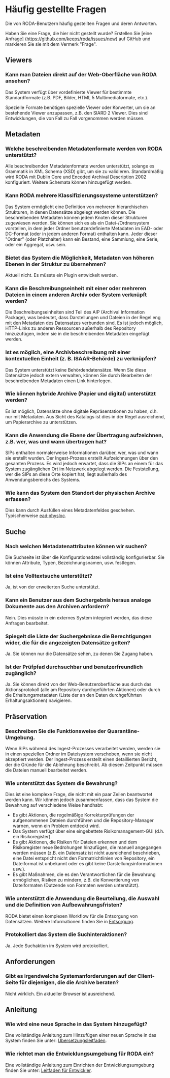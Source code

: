 # Häufig gestellte Fragen

Die von RODA-Benutzern häufig gestellten Fragen und deren Antworten.

Haben Sie eine Frage, die hier nicht gestellt wurde? Erstellen Sie [eine Anfrage] (https://github.com/keeps/roda/issues/new) auf GitHub und markieren Sie sie mit dem Vermerk "Frage".

## Viewers

### Kann man Dateien direkt auf der Web-Oberfläche von RODA ansehen?

Das System verfügt über vordefinierte Viewer für bestimmte Standardformate (z.B. PDF, Bilder, HTML 5 Multimediaformate, etc.).

Spezielle Formate benötigen spezielle Viewer oder Konverter, um sie an bestehende Viewer anzupassen, z.B. den SIARD 2 Viewer. Dies sind Entwicklungen, die von Fall zu Fall vorgenommen werden müssen.

## Metadaten

### Welche beschreibenden Metadatenformate werden von RODA unterstützt?

Alle beschreibenden Metadatenformate werden unterstützt, solange es Grammatik in XML Schema (XSD) gibt, um sie zu validieren. Standardmäßig wird RODA mit Dublin Core und Encoded Archival Description 2002 konfiguriert. Weitere Schemata können hinzugefügt werden.

### Kann RODA mehrere Klassifizierungssysteme unterstützen?

Das System ermöglicht eine Definition von mehreren hierarchischen Strukturen, in denen Datensätze abgelegt werden können. Die beschreibenden Metadaten können jedem Knoten dieser Strukturen zugewiesen werden. Sie können sich es als ein Datei-/Ordnersystem vorstellen, in dem jeder Ordner benutzerdefinierte Metadaten im EAD- oder DC-Format (oder in jedem anderen Format) enthalten kann. Jeder dieser "Ordner" (oder Platzhalter) kann ein Bestand, eine Sammlung, eine Serie, oder ein Aggregat, usw. sein.

### Bietet das System die Möglichkeit, Metadaten von höheren Ebenen in der Struktur zu übernehmen?

Aktuell nicht. Es müsste ein Plugin entwickelt werden.

### Kann die Beschreibungseinheit mit einer oder mehreren Dateien in einem anderen Archiv oder System verknüpft werden?

Die Beschreibungseinheiten sind Teil des AIP (Archival Information Package), was bedeutet, dass Darstellungen und Dateien in der Regel eng mit den Metadaten des Datensatzes verbunden sind. Es ist jedoch möglich, HTTP-Links zu anderen Ressourcen außerhalb des Repository hinzuzufügen, indem sie in die beschreibenden Metadaten eingefügt werden.

### Ist es möglich, eine Archivbeschreibung mit einer kontextuellen Einheit (z. B. ISAAR-Behörde) zu verknüpfen?

Das System unterstützt keine Behördendatensätze. Wenn Sie diese Datensätze jedoch extern verwalten, können Sie durch Bearbeiten der beschreibenden Metadaten einen Link hinterlegen.

### Wie können hybride Archive (Papier und digital) unterstützt werden?

Es ist möglich, Datensätze ohne digitale Repräsentationen zu haben, d.h. nur mit Metadaten. Aus Sicht des Katalogs ist dies in der Regel ausreichend, um Papierarchive zu unterstützen.

### Kann die Anwendung die Ebene der Übertragung aufzeichnen, z.B. wer, was und wann übertragen hat?

SIPs enthalten normalerweise Informationen darüber, wer, was und wann sie erstellt wurden. Der Ingest-Prozess erstellt Aufzeichnungen über den gesamten Prozess. Es wird jedoch erwartet, dass die SIPs an einem für das System zugänglichen Ort im Netzwerk abgelegt werden. Die Feststellung, wer die SIPs an diese Orte kopiert hat, liegt außerhalb des Anwendungsbereichs des Systems.

### Wie kann das System den Standort der physischen Archive erfassen?

Dies kann durch Ausfüllen eines Metadatenfeldes geschehen. Typischerweise <ead:physloc>.

## Suche

### Nach welchen Metadatenattributen können wir suchen?

Die Suchseite ist über die Konfigurationsdatei vollständig konfigurierbar. Sie können Attribute, Typen, Bezeichnungsnamen, usw. festlegen.

### Ist eine Volltextsuche unterstützt?

Ja, ist von der erweiterten Suche unterstützt.

### Kann ein Benutzer aus dem Suchergebnis heraus analoge Dokumente aus den Archiven anfordern?

Nein. Dies müsste in ein externes System integriert werden, das diese Anfragen bearbeitet.

### Spiegelt die Liste der Suchergebnisse die Berechtigungen wider, die für die angezeigten Datensätze gelten?

Ja. Sie können nur die Datensätze sehen, zu denen Sie Zugang haben.

### Ist der Prüfpfad durchsuchbar und benutzerfreundlich zugänglich?

Ja. Sie können direkt von der Web-Benutzeroberfläche aus durch das Aktionsprotokoll (alle am Repository durchgeführten Aktionen) oder durch die Erhaltungsmetadaten (Liste der an den Daten durchgeführten Erhaltungsaktionen) navigieren.

## Präservation

### Beschreiben Sie die Funktionsweise der Quarantäne-Umgebung.

Wenn SIPs während des Ingest-Prozesses verarbeitet werden, werden sie in einen speziellen Ordner im Dateisystem verschoben, wenn sie nicht akzeptiert werden. Der Ingest-Prozess erstellt einen detaillierten Bericht, der die Gründe für die Ablehnung beschreibt. Ab diesem Zeitpunkt müssen die Dateien manuell bearbeitet werden.

### Wie unterstützt das System die Bewahrung?

Dies ist eine komplexe Frage, die nicht mit ein paar Zeilen beantwortet werden kann. Wir können jedoch zusammenfassen, dass das System die Bewahrung auf verschiedene Weise handhabt:

- Es gibt Aktionen, die regelmäßige Korrekturprüfungen der aufgenommenen Dateien durchführen und die Repository-Manager warnen, wenn ein Problem entdeckt wird.
- Das System verfügt über eine eingebettete Risikomanagement-GUI (d.h. ein Risikoregister).
- Es gibt Aktionen, die Risiken für Dateien erkennen und dem Risikoregister neue Bedrohungen hinzufügen, die manuell angegangen werden müssen (z.B. ein Datensatz ist nicht ausreichend beschrieben, eine Datei entspricht nicht den Formatrichtlinien von Repository, ein Dateiformat ist unbekannt oder es gibt keine Darstellungsinformationen usw.).
- Es gibt Maßnahmen, die es den Verantwortlichen für die Bewahrung ermöglichen, Risiken zu mindern, z.B. die Konvertierung von Dateiformaten (Dutzende von Formaten werden unterstützt).

### Wie unterstützt die Anwendung die Beurteilung, die Auswahl und die Definition von Aufbewahrungsfristen?

RODA bietet einen komplexen Workflow für die Entsorgung von Datensätzen. Weitere Informationen finden Sie in [Entsorgung](Disposal.md).

### Protokolliert das System die Suchinteraktionen?

Ja. Jede Suchaktion im System wird protokolliert.

## Anforderungen

### Gibt es irgendwelche Systemanforderungen auf der Client-Seite für diejenigen, die die Archive beraten?

Nicht wirklich. Ein aktueller Browser ist ausreichend.

## Anleitung

### Wie wird eine neue Sprache in das System hinzugefügt?

Eine vollständige Anleitung zum Hinzufügen einer neuen Sprache in das System finden Sie unter: [Übersetzungsleitfaden](Translation_Guide.md).

### Wie richtet man die Entwicklungsumgebung für RODA ein?

Eine vollständige Anleitung zum Einrichten der Entwicklungsumgebung finden Sie unter: [Leitfaden für Entwickler](Developers_Guide.md).
